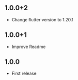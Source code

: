 ## 1.0.0+2

* Change flutter version to 1.20.1

## 1.0.0+1

* Improve Readme

## 1.0.0

* First release